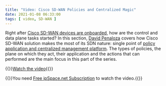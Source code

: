 ```yaml
---
title: "Video: Cisco SD-WAN Policies and Centralized Magic"
date: 2021-01-08 06:33:00
tags: [ video, SD-WAN ]
---
```

Right after [Cisco SD-WAN devices are onboarded](/2020/10/video-cisco-sdwan-onboarding.html), how are the control and data plane tasks started? In this section, [David Penaloza](https://www.ipspace.net/Author:David_Pe%C3%B1aloza_Seijas) covers how Cisco SD-WAN solution makes the most of its SDN nature: single point of [policy application and centralized management platform](https://my.ipspace.net/bin/get/CiscoSDWAN/6%20-%20Policies%20and%20Centralized%20Magic.mp4?doccode=CiscoSDWAN). The types of policies, the plane on which they act, their application and the actions that can performed are the main focus in this part of the series.

{{<jump>}}[Watch the video](https://my.ipspace.net/bin/get/CiscoSDWAN/6%20-%20Policies%20and%20Centralized%20Magic.mp4?doccode=CiscoSDWAN){{</jump>}}

{{<note info>}}You need [Free ipSpace.net Subscription](https://www.ipspace.net/Subscription/Free) to watch the video.{{</note>}}


